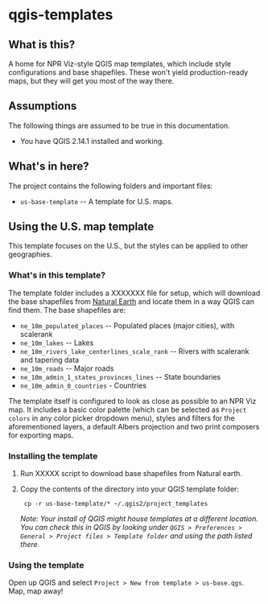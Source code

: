 # qgis-templates

## What is this?

A home for NPR Viz-style QGIS map templates, which include style configurations and base shapefiles. These won't yield production-ready maps, but they will get you most of the way there. 

## Assumptions

The following things are assumed to be true in this documentation.

- You have QGIS 2.14.1 installed and working.

## What's in here?

The project contains the following folders and important files:

- `us-base-template` -- A template for U.S. maps.


## Using the U.S. map template

This template focuses on the U.S., but the styles can be applied to other geographies.

### What's in this template?

The template folder includes a XXXXXXX file for setup, which will download the base shapefiles from [Natural Earth](http://www.naturalearthdata.com/downloads/) and locate them in a way QGIS can find them. The base shapefiles are:

- `ne_10m_populated_places` -- Populated places (major cities), with scalerank
- `ne_10m_lakes` -- Lakes
- `ne_10m_rivers_lake_centerlines_scale_rank` -- Rivers with scalerank and tapering data
- `ne_10m_roads` -- Major roads
- `ne_10m_admin_1_states_provinces_lines` -- State boundaries
- `ne_10m_admin_0_countries` - Countries

The template itself is configured to look as close as possible to an NPR Viz map. It includes a basic color palette (which can be selected as `Project colors` in any color picker dropdown menu), styles and filters for the aforementioned layers, a default Albers projection and two print composers for exporting maps.

### Installing the template

1. Run XXXXX script to download base shapefiles from Natural earth.
2. Copy the contents of the directory into your QGIS template folder:
	
		cp -r us-base-template/* ~/.qgis2/project_templates
		
	*Note: Your install of QGIS might house templates at a different location. You can check this in QGIS by looking under `QGIS > Preferences > General > Project files > Template folder` and using the path listed there.*


### Using the template

Open up QGIS and select `Project > New from template > us-base.qgs`. Map, map away!